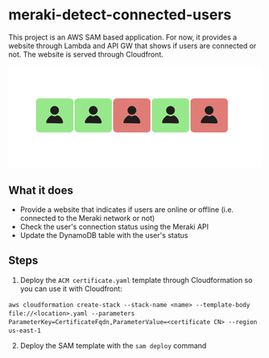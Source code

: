 # meraki-detect-connected-users
This project is an AWS SAM based application. For now, it provides a website through Lambda and API GW that shows if users are connected or not. The website is served through Cloudfront.

![](https://github.com/FreeBeerComeHere/meraki-detect-connected-users/blob/main/sample.png?raw=true)

## What it does
- Provide a website that indicates if users are online or offline (i.e. connected to the Meraki network or not)
- Check the user's connection status using the Meraki API
- Update the DynamoDB table with the user's status

## Steps
1. Deploy the `ACM certificate.yaml` template through Cloudformation so you can use it with Cloudfront:

```aws cloudformation create-stack --stack-name <name> --template-body file://<location>.yaml --parameters ParameterKey=CertificateFqdn,ParameterValue=<certificate CN> --region us-east-1```

2. Deploy the SAM template with the `sam deploy` command